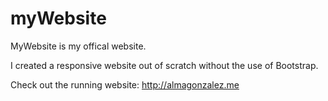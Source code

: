 # myWebsite

MyWebsite is my offical website. 

I created a responsive website out of scratch without the use of Bootstrap. 

Check out the running website: http://almagonzalez.me 
